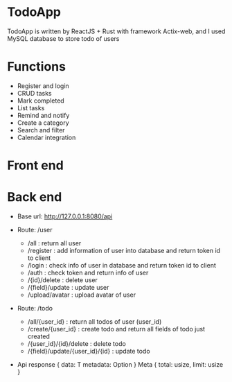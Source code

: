 # TodoApp

TodoApp is written by ReactJS + Rust with framework Actix-web, and I used MySQL database to store todo of users

# Functions

- Register and login
- CRUD tasks
- Mark completed
- List tasks
- Remind and notify
- Create a category
- Search and filter
- Calendar integration

# Front end

# Back end

- Base url: http://127.0.0.1:8080/api
- Route: /user

  - /all : return all user
  - /register : add information of user into database and return token id to client
  - /login : check info of user in database and return token id to client
  - /auth : check token and return info of user
  - /{id}/delete : delete user
  - /{field}/update : update user
  - /upload/avatar : upload avatar of user

- Route: /todo

  - /all/{user_id} : return all todos of user (user_id)
  - /create/{user_id} : create todo and return all fields of todo just created
  - /{user_id}/{id}/delete : delete todo
  - /{field}/update/{user_id}/{id} : update todo

- Api response
  {
  data: T
  metadata: Option<Meta>
  }
  Meta
  {
  total: usize,
  limit: usize
  }
